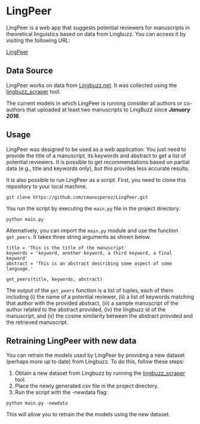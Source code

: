 # LingPeer

LingPeer is a web app that suggests potential reviewers for manuscripts in theoretical linguistics based on data from Lingbuzz. You can access it by visiting the following URL:

[LingPeer](https://lingpeer.streamlit.app/)

## Data Source

LingPeer works on data from [Lingbuzz.net](https://ling.auf.net/). It was collected using the [lingbuzz_scraper](https://github.com/cmunozperez/lingbuzz_scraper) tool.

The current models in which LingPeer is running consider all authors or co-authors that uploaded at least two manuscripts to LingBuzz since __*January 2016*__.

## Usage

LingPeer was designed to be used as a web application. You just need to provide the title of a manuscript, its keywords and abstract to get a list of potential reviewers. It is possible to get recommendations based on partial data (e.g., title and keywords only), but this provides less accurate results.

It is also possible to run LingPeer as a script. First, you need to clone this repository to your local machine.

```
git clone https://github.com/cmunozperez/LingPeer.git
```

You run the script by executing the `main.py` file in the project directory.

```
python main.py
```

Alternatively, you can import the `main.py` module and use the function `get_peers`. It takes three string arguments as shown below.

```
title = 'This is the title of the manuscript'
keywords = 'keyword, another keyword, a third keyword, a final keyword'
abstract = 'This is an abstract describing some aspect of some language.'

get_peers(title, keywords, abstract)
```
The output of the `get_peers` function is a list of tuples, each of them including (i) the name of a potential reviewer, (ii) a list of keywords matching that author with the provided abstract, (iii) a sample manuscript of the author related to the abstract provided, (iv) the lingbuzz id of the manuscript, and (v) the cosine similarity between the abstract provided and the retrieved manuscript.


## Retraining LingPeer with new data
You can retrain the models used by LingPeer by providing a new dataset (perhaps more up to date) from Lingbuzz. To do this, follow these steps:

1. Obtain a new dataset from Lingbuzz by running the [lingbuzz_scraper](https://github.com/cmunozperez/lingbuzz_scraper) tool.
2. Place the newly generated csv file in the project directory.
3. Run the script with the -newdata flag:

```
python main.py -newdata
```

This will allow you to retrain the the models using the new dataset.




